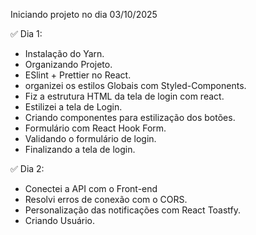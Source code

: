Iniciando projeto no dia 03/10/2025

✅ Dia 1: 
- Instalação do Yarn. 
- Organizando Projeto. 
- ESlint + Prettier no React.
- organizei os estilos Globais com Styled-Components.
- Fiz a estrutura HTML da tela de login com react.
- Estilizei a tela de Login.
- Criando componentes para estilização dos botões.
- Formulário com React Hook Form.
- Validando o formulário de login.
- Finalizando a tela de login.

✅ Dia 2:
- Conectei a API com o Front-end
- Resolvi erros de conexão com o CORS.
- Personalização das notificações com React Toastfy.
- Criando Usuário. 